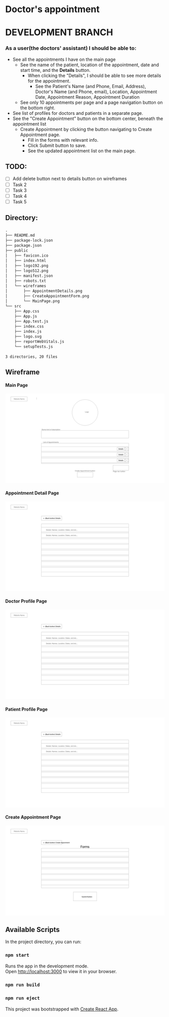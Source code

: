 # Doctor's appointment

# DEVELOPMENT BRANCH

### As a user(the doctors' assistant) I should be able to:

- See all the appointments I have on the main page
  - See the name of the patient, location of the appointment, date and start time, and the **Details** button.
    - When clicking the "Details", I should be able to see more details for the appointment.
      - See the Patient's Name (and Phone, Email, Address), Doctor's Name (and Phone, email), Location, Appointment Date, Appointment Reason, Appointment Duration
  - See only 10 appointments per page and a page navigation button on the bottom right.
- See list of profiles for doctors and patients in a separate page.
- See the "Create Appointment" button on the bottom center, beneath the appointment list
  - Create Appointment by clicking the button navigating to Create Appointment page.
    - Fill in the forms with relevant info.
    - Click Submit button to save.
    - See the updated appointment list on the main page.

## TODO:

- [ ] Add delete button next to details button on wireframes
- [ ] Task 2
- [ ] Task 3
- [ ] Task 4
- [ ] Task 5

## Directory:

```
.
├── README.md
├── package-lock.json
├── package.json
├── public
│   ├── favicon.ico
│   ├── index.html
│   ├── logo192.png
│   ├── logo512.png
│   ├── manifest.json
│   ├── robots.txt
│   └── wireframes
│       ├── AppointmentDetails.png
│       ├── CreateAppointmentForm.png
│       └── MainPage.png
└── src
    ├── App.css
    ├── App.js
    ├── App.test.js
    ├── index.css
    ├── index.js
    ├── logo.svg
    ├── reportWebVitals.js
    └── setupTests.js

3 directories, 20 files
```

## Wireframe

#### Main Page

![Main Page](./public/wireframes/main_page.png)

#### Appointment Detail Page

![Details Page](./public/wireframes/appointment_detail_list.png)

#### Doctor Profile Page

![Doctor Page](./public/wireframes/doctor_profile_list.png)

#### Patient Profile Page

![Patient Page](./public/wireframes/patient_profile_list.png)

#### Create Appointment Page

![Create Appointment Page](./public/wireframes/create_appointment_form.png)

## Available Scripts

In the project directory, you can run:

### `npm start`

Runs the app in the development mode.\
Open [http://localhost:3000](http://localhost:3000) to view it in your browser.

### `npm run build`

### `npm run eject`

This project was bootstrapped with [Create React App](https://github.com/facebook/create-react-app).

